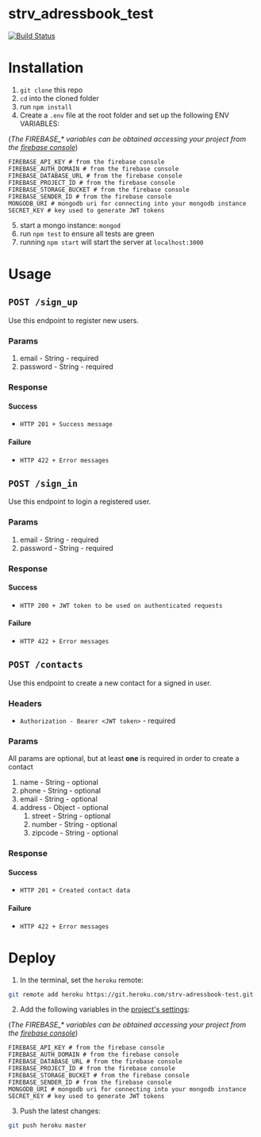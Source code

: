 # strv_adressbook_test

[![Build Status](https://travis-ci.org/emilianoLeite/strv_adressbook_test.svg?branch=master)](https://travis-ci.org/emilianoLeite/strv_adressbook_test)

# Installation
1. `git clone` this repo
2. `cd` into the cloned folder
3. run `npm install`
4. Create a `.env` file at the root folder and set up the following ENV VARIABLES:

  (_The FIREBASE\_* variables can be obtained accessing your project from the [firebase console](https://console.firebase.google.com)_)
  ```
  FIREBASE_API_KEY # from the firebase console
  FIREBASE_AUTH_DOMAIN # from the firebase console
  FIREBASE_DATABASE_URL # from the firebase console
  FIREBASE_PROJECT_ID # from the firebase console
  FIREBASE_STORAGE_BUCKET # from the firebase console
  FIREBASE_SENDER_ID # from the firebase console
  MONGODB_URI # mongodb uri for connecting into your mongodb instance
  SECRET_KEY # key used to generate JWT tokens
  ```
5. start a mongo instance: `mongod`
6. run `npm test` to ensure all tests are green
7. running `npm start` will start the server at `localhost:3000`

# Usage

## `POST /sign_up`
Use this endpoint to register new users.

### Params
1. email - String - required
2. password - String - required

### Response
#### Success
- `HTTP 201 + Success message`

#### Failure
- `HTTP 422 + Error messages`

## `POST /sign_in`
Use this endpoint to login a registered user.

### Params
1. email - String - required
2. password - String - required

### Response
#### Success
- `HTTP 200 + JWT token to be used on authenticated requests`

#### Failure
- `HTTP 422 + Error messages`

## `POST /contacts`
Use this endpoint to create a new contact for a signed in user.

### Headers
- `Authorization - Bearer <JWT token>` - required

### Params
All params are optional, but at least **one** is required in order to create a contact
1. name - String - optional
2. phone - String - optional
3. email - String - optional
4. address - Object - optional
    1. street - String - optional
    2. number - String - optional
    3. zipcode - String - optional

### Response
#### Success
- `HTTP 201 + Created contact data`

#### Failure
- `HTTP 422 + Error messages`

# Deploy
1. In the terminal, set the `heroku` remote:

```bash
git remote add heroku https://git.heroku.com/strv-adressbook-test.git
```

2. Add the following variables in the [project's settings](https://dashboard.heroku.com/apps/strv-adressbook-test/settings):

  (_The FIREBASE\_* variables can be obtained accessing your project from the [firebase console](https://console.firebase.google.com)_)
  ```
  FIREBASE_API_KEY # from the firebase console
  FIREBASE_AUTH_DOMAIN # from the firebase console
  FIREBASE_DATABASE_URL # from the firebase console
  FIREBASE_PROJECT_ID # from the firebase console
  FIREBASE_STORAGE_BUCKET # from the firebase console
  FIREBASE_SENDER_ID # from the firebase console
  MONGODB_URI # mongodb uri for connecting into your mongodb instance
  SECRET_KEY # key used to generate JWT tokens
  ```

3. Push the latest changes:

```bash
git push heroku master
```